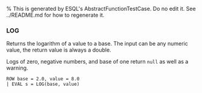 % This is generated by ESQL's AbstractFunctionTestCase. Do no edit it. See ../README.md for how to regenerate it.

### LOG
Returns the logarithm of a value to a base. The input can be any numeric value, the return value is always a double.

Logs of zero, negative numbers, and base of one return `null` as well as a warning.

```esql
ROW base = 2.0, value = 8.0
| EVAL s = LOG(base, value)
```
